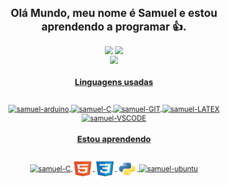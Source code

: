 <h2 align=center> Olá Mundo, meu nome é Samuel e estou aprendendo a programar 👍.</h2>

<div align="center"> 
  <a href="https://instagram.com/samukka.eng" target="_blank"><img src="https://img.shields.io/badge/-Instagram-%23E4405F?style=for-the-badge&logo=instagram&logoColor=white" target="_blank"></a>
  <a href = "mailto:gregorio.samuelsg@gmail.com"><img src="https://img.shields.io/badge/-Gmail-%23333?style=for-the-badge&logo=gmail&logoColor=white" target="_blank"></a>
</div>


<div align="center">
  <a href="https://github.com/samuelgre">
  <img height="180em" src="https://github-readme-stats.vercel.app/api?username=samuelgre&show_icons=true&theme=dark&include_all_commits=true&count_private=true"/>
  <!--
  <img height="180em" src="https://github-readme-stats.vercel.app/api/top-langs/?username=samuelgre&layout=compact&langs_count=7&theme=dark"/>
  --> 
</div>

### 
<h3 align = center> Linguagens usadas </h3>

<div align=center style="display: inline_block"><br>
   <img align="center" alt="samuel-arduino" height="40" width="50" src="https://cdn.jsdelivr.net/gh/devicons/devicon/icons/arduino/arduino-original-wordmark.svg">
  <img align="center" alt="samuel-C" height="30" width="40" src="https://cdn.jsdelivr.net/gh/devicons/devicon/icons/c/c-original.svg">
  <img align="center" alt="samuel-GIT" height="40" width="50" src="https://cdn.jsdelivr.net/gh/devicons/devicon/icons/git/git-plain-wordmark.svg">
  <img align="center" alt="samuel-LATEX" height="40" width="50" src= "https://cdn.jsdelivr.net/gh/devicons/devicon/icons/latex/latex-original.svg">
  <img align="center" alt="samuel-VSCODE" height="30" width="40" src=  "https://cdn.jsdelivr.net/gh/devicons/devicon/icons/vscode/vscode-original.svg" >
</div>

<h3 align=center> Estou aprendendo </h3>
  
<div align=center style="display: inline_block"><br>
  <img align="center" alt="samuel-C" height="30" width="40" src="https://cdn.jsdelivr.net/gh/devicons/devicon/icons/c/c-original.svg">
  <img align="center" alt="samuel-HTML" height="30" width="40" src="https://raw.githubusercontent.com/devicons/devicon/master/icons/html5/html5-original.svg">
  <img align="center" alt="samuel-CSS" height="30" width="40" src="https://raw.githubusercontent.com/devicons/devicon/master/icons/css3/css3-original.svg">
  <img align="center" alt="samuel-Python" height="30" width="40" src="https://raw.githubusercontent.com/devicons/devicon/master/icons/python/python-original.svg">
  <img align="center" alt="samuel-ubuntu" height="30" width="40" src=  "https://cdn.jsdelivr.net/gh/devicons/devicon/icons/ubuntu/ubuntu-plain.svg">
 </div>
